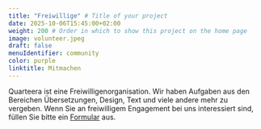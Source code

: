 ```yaml
---
title: "Freiwillige" # Title of your project
date: 2025-10-06T15:45:00+02:00
weight: 200 # Order in which to show this project on the home page
image: volunteer.jpeg
draft: false
menuIdentifier: community
color: purple
linktitle: Mitmachen
---
```


Quarteera ist eine Freiwilligenorganisation. Wir haben Aufgaben aus den Bereichen Übersetzungen, Design, Text und viele andere mehr zu vergeben. Wenn Sie an freiwilligem Engagement bei uns interessiert sind, füllen Sie bitte ein [Formular](https://quarteera.de/v) aus.